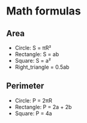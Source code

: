 # Math formulas
## Area
- Circle: S = πR²
- Rectangle: S = ab
- Square: S = a²
- Right_triangle = 0.5ab

## Perimeter
- Circle: P = 2πR
- Rectangle: P = 2a + 2b
- Square: P = 4a
